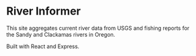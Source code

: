 # River Informer
This site aggregates current river data from USGS and fishing reports for the Sandy and Clackamas rivers in Oregon.

Built with React and Express.
